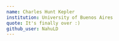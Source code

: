 ```yaml
---
name: Charles Hunt Kepler
institution: University of Buenos Aires
quote: It's finally over :)
github_user: NahuLD
---
```

